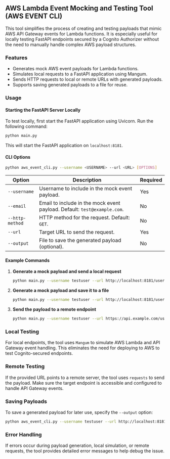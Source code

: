 
## AWS Lambda Event Mocking and Testing Tool (AWS EVENT CLI)

This tool simplifies the process of creating and testing payloads that mimic AWS API Gateway events for Lambda functions. 
It is especially useful for locally testing FastAPI endpoints secured by a Cognito Authorizer without the need to manually handle complex AWS payload structures.

### Features

- Generates mock AWS event payloads for Lambda functions.
- Simulates local requests to a FastAPI application using Mangum.
- Sends HTTP requests to local or remote URLs with generated payloads.
- Supports saving generated payloads to a file for reuse.


### Usage

#### Starting the FastAPI Server Locally

To test locally, first start the FastAPI application using Uvicorn. Run the following command:

```bash
python main.py
```

This will start the FastAPI application on `localhost:8181`.


#### CLI Options

```bash
python aws_event_cli.py --username <USERNAME> --url <URL> [OPTIONS]
```

| Option          | Description                                                                 | Required |
|------------------|-----------------------------------------------------------------------------|----------|
| `--username`    | Username to include in the mock event payload.                              | Yes      |
| `--email`       | Email to include in the mock event payload. Default: `test@example.com`.    | No       |
| `--http-method` | HTTP method for the request. Default: `GET`.                                | No       |
| `--url`         | Target URL to send the request.                                             | Yes      |
| `--output`      | File to save the generated payload (optional).                              | No       |

#### Example Commands

1. **Generate a mock payload and send a local request**

   ```bash
   python main.py --username testuser --url http://localhost:8181/user/profile --http-method GET
   ```

2. **Generate a mock payload and save it to a file**

   ```bash
   python main.py --username testuser --url http://localhost:8181/user/profile --output payload.json
   ```

3. **Send the payload to a remote endpoint**

   ```bash
   python main.py --username testuser --url https://api.example.com/user/profile
   ```

### Local Testing

For local endpoints, the tool uses `Mangum` to simulate AWS Lambda and API Gateway event handling. This eliminates the need for deploying to AWS to test Cognito-secured endpoints.

### Remote Testing

If the provided URL points to a remote server, the tool uses `requests` to send the payload. Make sure the target endpoint is accessible and configured to handle API Gateway events.

### Saving Payloads

To save a generated payload for later use, specify the `--output` option:

```bash
python aws_event_cli.py --username testuser --url http://localhost:8181/user/profile --output payload.json
```

### Error Handling

If errors occur during payload generation, local simulation, or remote requests, the tool provides detailed error messages to help debug the issue.

